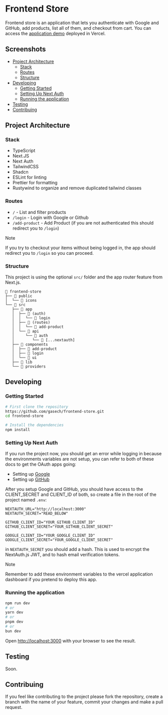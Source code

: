 # Frontend Store
Frontend store is an application that lets you authenticate with Google and GitHub, add products, list all of them, and checkout from cart. You can access the [application demo](https://frontend-store-xi.vercel.app/) deployed in Vercel. 

## Screenshots

<!-- vim-markdown-toc Marked -->

* [Project Architecture](#project-architecture)
  * [Stack](#stack)
  * [Routes](#routes)
  * [Structure](#structure)
* [Developing](#developing)
  * [Getting Started](#getting-started)
  * [Setting Up Next Auth](#setting-up-next-auth)
  * [Running the application](#running-the-application)
* [Testing](#testing)
* [Contribuing](#contribuing)

<!-- vim-markdown-toc -->

## Project Architecture

### Stack
- TypeScript
- Next.JS
- Next Auth
- TailwindCSS
- Shadcn
- ESLint for linting
- Prettier for formatting 
- Rustywind to organize and remove duplicated tailwind classes

### Routes
- `/` - List and filter products
- `/login` - Login with Google or Github 
- `/add-product` - Add Product (if you are not authenticated this should redirect you to `/login`)

> [!NOTE]
> If you try to checkout your items without being logged in, the app should redirect you to `/login` so you can proceed.

### Structure
This project is using the optional `src/` folder and the app router feature from Next.js.

```
📁 frontend-store
├── 📁 public
│  └── 📁 icons
└── 📁 src
   ├── 📁 app
   │  ├── 📁 (auth)
   │  │  └── 📁 login
   │  ├── 📁 (routes)
   │  │  └── 📁 add-product
   │  └── 📁 api
   │     └── 📁 auth
   │        └── 📁 [...nextauth]
   ├── 📁 components
   │  ├── 📁 add-product
   │  ├── 📁 login
   │  └── 📁 ui
   ├── 📁 lib
   └── 📁 providers
```

## Developing 
### Getting Started

```bash 
# First clone the repository
https://github.com/gasech/frontend-store.git
cd frontend-store

# Install the dependencies
npm install 
```

### Setting Up Next Auth 
If you run the project now, you should get an error while logging in because the environments variables are not setup, you can refer to both of these docs to get the OAuth apps going:
- Setting up [Google](https://console.developers.google.com/apis/credentials)
- Setting up [GitHub](https://developer.github.com/apps/building-oauth-apps/authorizing-oauth-apps)

After you setup Google and GitHub, you should have access to the CLIENT_SECRET and CLIENT_ID of both, so create a file in the root of the project named `.env`:

```.env
NEXTAUTH_URL="http://localhost:3000" 
NEXTAUTH_SECRET="READ_BELOW"

GITHUB_CLIENT_ID="YOUR_GITHUB_CLIENT_ID"
GITHUB_CLIENT_SECRET="YOUR_GITHUB_CLIENT_SECRET"

GOOGLE_CLIENT_ID="YOUR_GOOGLE_CLIENT_ID"
GOOGLE_CLIENT_SECRET="YOUR_GOOGLE_CLIENT_SECRET"
```

in `NEXTAUTH_SECRET` you should add a hash. This is used to encrypt the NextAuth.js JWT, and to hash email verification tokens. 

> [!NOTE]
> Remember to add these environment variables to the vercel application dashboard if you pretend to deploy this app.

### Running the application
```bash
npm run dev
# or
yarn dev
# or
pnpm dev
# or
bun dev
```

Open [http://localhost:3000](http://localhost:3000) with your browser to see the result.

## Testing
Soon.

## Contribuing
If you feel like contributing to the project please fork the repository, create a branch with the name of your feature, commit your changes and make a pull request.
